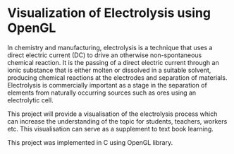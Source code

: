 # Visualization of Electrolysis using OpenGL

In chemistry and manufacturing, electrolysis is a technique that uses a direct electric current (DC) to drive an otherwise non-spontaneous chemical reaction. It is the passing of a direct electric current through an ionic substance that is either molten or dissolved in a suitable solvent, producing chemical reactions at the electrodes and separation of materials. Electrolysis is commercially important as a stage in the separation of elements from naturally occurring sources such as ores using an electrolytic cell. 

This project will provide a visualisation of the electrolysis process which can increase the understanding of the topic for students, teachers, workers etc. This visualisation can serve as a supplement to text book learning.

This project was implemented in C using OpenGL library.
